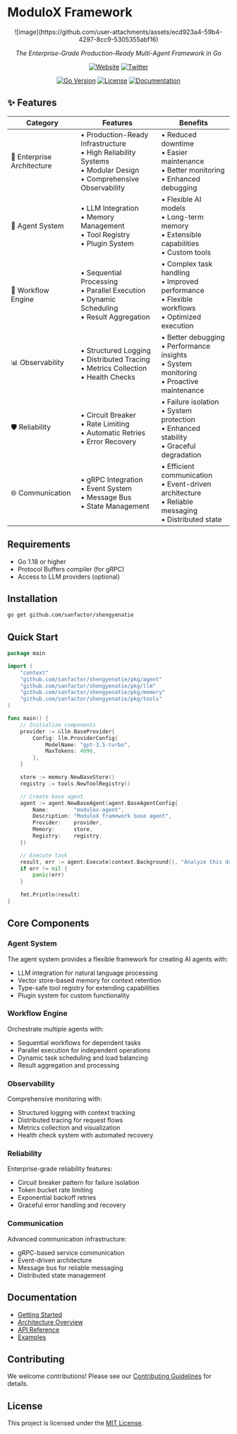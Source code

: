# ModuloX Framework

<div align="center">
![image](https://github.com/user-attachments/assets/ecd923a4-59b4-4297-8cc9-5305355abf16)

*The Enterprise-Grade Production-Ready Multi-Agent Framework in Go*

[![Website](https://img.shields.io/badge/website-modulox.app-blue)](https://www.modulox.app)
[![Twitter](https://img.shields.io/badge/twitter-@ModuloX__ai-blue)](https://x.com/ModuloX_ai)

[![Go Version](https://img.shields.io/github/go-mod/go-version/sanfactor/shengyenatie)](https://github.com/sanfactor/shengyenatie)
[![License](https://img.shields.io/github/license/sanfactor/shengyenatie)](https://github.com/sanfactor/shengyenatie/blob/main/LICENSE)
[![Documentation](https://img.shields.io/badge/docs-latest-blue)](https://github.com/sanfactor/shengyenatie/tree/main/docs)
</div>

## ✨ Features

| Category | Features | Benefits |
|----------|----------|----------|
| 🏢 Enterprise Architecture | • Production-Ready Infrastructure<br>• High Reliability Systems<br>• Modular Design<br>• Comprehensive Observability | • Reduced downtime<br>• Easier maintenance<br>• Better monitoring<br>• Enhanced debugging |
| 🤖 Agent System | • LLM Integration<br>• Memory Management<br>• Tool Registry<br>• Plugin System | • Flexible AI models<br>• Long-term memory<br>• Extensible capabilities<br>• Custom tools |
| 🔄 Workflow Engine | • Sequential Processing<br>• Parallel Execution<br>• Dynamic Scheduling<br>• Result Aggregation | • Complex task handling<br>• Improved performance<br>• Flexible workflows<br>• Optimized execution |
| 📊 Observability | • Structured Logging<br>• Distributed Tracing<br>• Metrics Collection<br>• Health Checks | • Better debugging<br>• Performance insights<br>• System monitoring<br>• Proactive maintenance |
| 🛡️ Reliability | • Circuit Breaker<br>• Rate Limiting<br>• Automatic Retries<br>• Error Recovery | • Failure isolation<br>• System protection<br>• Enhanced stability<br>• Graceful degradation |
| 🌐 Communication | • gRPC Integration<br>• Event System<br>• Message Bus<br>• State Management | • Efficient communication<br>• Event-driven architecture<br>• Reliable messaging<br>• Distributed state |

## Requirements

- Go 1.18 or higher
- Protocol Buffers compiler (for gRPC)
- Access to LLM providers (optional)

## Installation

```bash
go get github.com/sanfactor/shengyenatie
```

## Quick Start

```go
package main

import (
    "context"
    "github.com/sanfactor/shengyenatie/pkg/agent"
    "github.com/sanfactor/shengyenatie/pkg/llm"
    "github.com/sanfactor/shengyenatie/pkg/memory"
    "github.com/sanfactor/shengyenatie/pkg/tools"
)

func main() {
    // Initialize components
    provider := &llm.BaseProvider{
        Config: llm.ProviderConfig{
            ModelName: "gpt-3.5-turbo",
            MaxTokens: 4096,
        },
    }

    store := memory.NewBaseStore()
    registry := tools.NewToolRegistry()

    // Create base agent
    agent := agent.NewBaseAgent(agent.BaseAgentConfig{
        Name:        "modulox-agent",
        Description: "ModuloX framework base agent",
        Provider:    provider,
        Memory:      store,
        Registry:    registry,
    })

    // Execute task
    result, err := agent.Execute(context.Background(), "Analyze this data...")
    if err != nil {
        panic(err)
    }
    
    fmt.Println(result)
}
```

## Core Components

### Agent System
The agent system provides a flexible framework for creating AI agents with:
- LLM integration for natural language processing
- Vector store-based memory for context retention
- Type-safe tool registry for extending capabilities
- Plugin system for custom functionality

### Workflow Engine
Orchestrate multiple agents with:
- Sequential workflows for dependent tasks
- Parallel execution for independent operations
- Dynamic task scheduling and load balancing
- Result aggregation and processing

### Observability
Comprehensive monitoring with:
- Structured logging with context tracking
- Distributed tracing for request flows
- Metrics collection and visualization
- Health check system with automated recovery

### Reliability
Enterprise-grade reliability features:
- Circuit breaker pattern for failure isolation
- Token bucket rate limiting
- Exponential backoff retries
- Graceful error handling and recovery

### Communication
Advanced communication infrastructure:
- gRPC-based service communication
- Event-driven architecture
- Message bus for reliable messaging
- Distributed state management

## Documentation

- [Getting Started](docs/getting-started.md)
- [Architecture Overview](docs/architecture.md)
- [API Reference](docs/api/README.md)
- [Examples](examples/README.md)

## Contributing

We welcome contributions! Please see our [Contributing Guidelines](CONTRIBUTING.md) for details.

## License

This project is licensed under the [MIT License](LICENSE).
